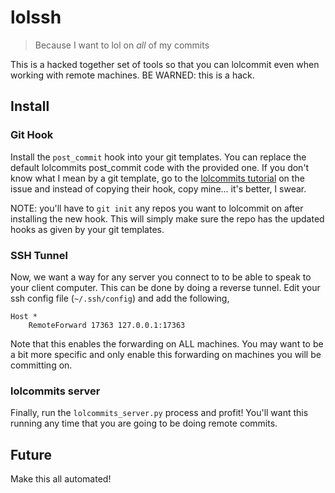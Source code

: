 # lolssh

> Because I want to lol on *all* of my commits

This is a hacked together set of tools so that you can lolcommit even when
working with remote machines.  BE WARNED: this is a hack.

## Install

### Git Hook

Install the `post_commit` hook into your git templates.  You can replace the
default lolcommits post_commit code with the provided one.  If you don't know
what I mean by a git template, go to the [lolcommits
tutorial](https://github.com/mroth/lolcommits/wiki/Enabling-Lolcommits-for-all-your-Git-Repositories)
on the issue and instead of copying their hook, copy mine... it's better, I
swear.

NOTE: you'll have to `git init` any repos you want to lolcommit on after
installing the new hook.  This will simply make sure the repo has the updated
hooks as given by your git templates.

### SSH Tunnel

Now, we want a way for any server you connect to to be able to speak to your
client computer.  This can be done by doing a reverse tunnel.  Edit your ssh
config file (`~/.ssh/config`) and add the following,

```
Host *
    RemoteForward 17363 127.0.0.1:17363
```

Note that this enables the forwarding on ALL machines.  You may want to be a bit
more specific and only enable this forwarding on machines you will be committing
on.

### lolcommits server

Finally, run the `lolcommits_server.py` process and profit!  You'll want this
running any time that you are going to be doing remote commits.

## Future

Make this all automated!
